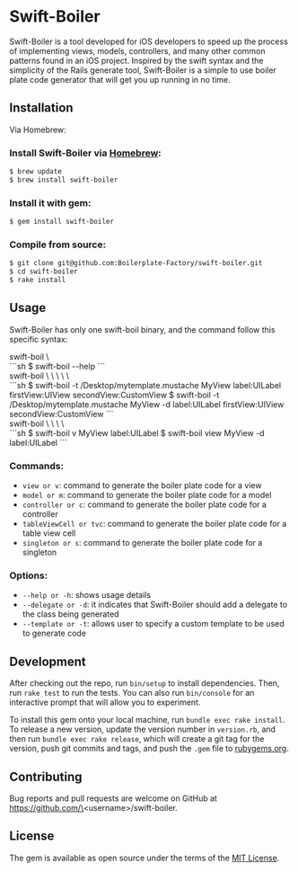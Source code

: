 # Swift-Boiler

Swift-Boiler is a tool developed for iOS developers to speed up the process of implementing views, models, controllers, and many other common patterns found in an iOS project. Inspired by the swift syntax and the simplicity of the Rails generate tool, Swift-Boiler is a simple to use boiler plate code generator that will get you up running in no time.

## Installation

Via Homebrew:

### Install Swift-Boiler via [Homebrew](http://brew.sh):

```sh
$ brew update
$ brew install swift-boiler
```

### Install it with gem:

```sh
$ gem install swift-boiler
```

### Compile from source:

```sh
$ git clone git@github.com:Boilerplate-Factory/swift-boiler.git
$ cd swift-boiler
$ rake install
```

## Usage

Swift-Boiler has only one swift-boil binary, and the command follow this specific syntax:
<summary>swift-boil \<option\></summary>
```sh
$ swift-boil --help
```

<summary>swift-boil \<option\> \<template_path\> \<class_name\> \<options\> \<properties\></summary>
```sh
$ swift-boil -t /Desktop/mytemplate.mustache MyView label:UILabel firstView:UIView secondView:CustomView
$ swift-boil -t /Desktop/mytemplate.mustache MyView -d label:UILabel firstView:UIView secondView:CustomView
```

<summary>swift-boil \<command\> \<class_name\> \<options\> \<properties\></summary>
```sh
$ swift-boil v MyView label:UILabel 
$ swift-boil view MyView -d label:UILabel
```

### Commands:
- `view or v`: command to generate the boiler plate code for a view
- `model or m`: command to generate the boiler plate code for a model
- `controller or c`: command to generate the boiler plate code for a controller
- `tableViewCell or tvc`: command to generate the boiler plate code for a table view cell
- `singleton or s`: command to generate the boiler plate code for a singleton

### Options:
- `--help or -h`: shows usage details
- `--delegate or -d`: it indicates that Swift-Boiler should add a delegate to the class being generated
- `--template or -t`: allows user to specify a custom template to be used to generate code

## Development

After checking out the repo, run `bin/setup` to install dependencies. Then, run `rake test` to run the tests. You can also run `bin/console` for an interactive prompt that will allow you to experiment.

To install this gem onto your local machine, run `bundle exec rake install`. To release a new version, update the version number in `version.rb`, and then run `bundle exec rake release`, which will create a git tag for the version, push git commits and tags, and push the `.gem` file to [rubygems.org](https://rubygems.org).

## Contributing

Bug reports and pull requests are welcome on GitHub at https://github.com/\<username\>/swift-boiler.


## License

The gem is available as open source under the terms of the [MIT License](http://opensource.org/licenses/MIT).

